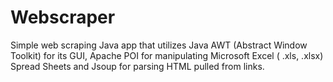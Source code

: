 # Webscraper
Simple web scraping Java app that utilizes Java AWT (Abstract Window Toolkit) for its GUI, Apache POI for manipulating Microsoft Excel ( .xls, .xlsx) Spread Sheets and Jsoup for parsing HTML pulled from links.
